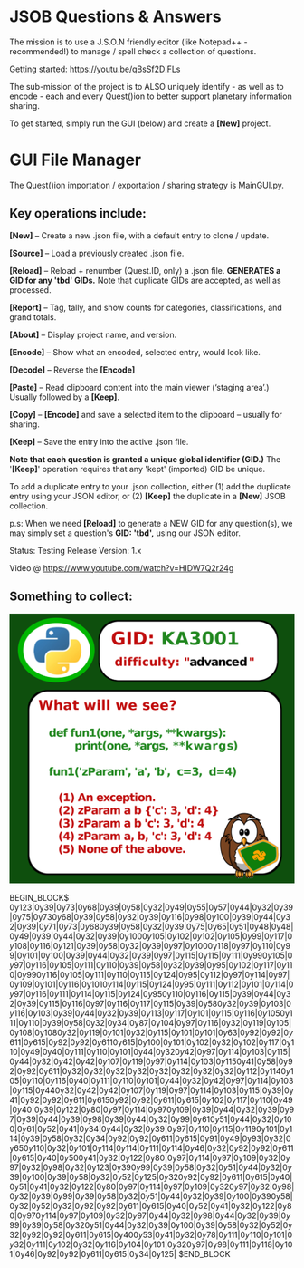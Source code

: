 # JSOB Questions & Answers

The mission is to use a J.S.O.N friendly editor (like Notepad++ - recommended!) to manage / spell check a collection of questions.

Getting started: https://youtu.be/qBsSf2DIFLs

The sub-mission of the project is to ALSO uniquely identify - as well as to encode - each and every Quest()ion to better support planetary information sharing.

To get started, simply run the GUI (below) and create a **[New]** project.

# GUI File Manager
The Quest()ion importation / exportation / sharing strategy is MainGUI.py.

## Key operations include:

**[New]** – Create a new .json file, with a default entry to clone / update.

**[Source]** – Load a previously created .json file.

**[Reload]** – Reload + renumber (Quest.ID, only) a .json file. **GENERATES a GID for any 'tbd' GIDs.**  Note that duplicate GIDs are accepted, as well as processed. 

**[Report]** – Tag, tally, and show counts for categories, classifications, and grand totals.

**[About]** – Display project name, and version.

**[Encode]** – Show what an encoded, selected entry, would look like.

**[Decode]** – Reverse the **[Encode]**

**[Paste]** – Read clipboard content into the main viewer (‘staging area’.) Usually followed by a **[Keep]**.

**[Copy]** – **[Encode]** and save a selected item to the clipboard – usually for sharing.

**[Keep]** – Save the entry into the active .json file.

**Note that each question is granted a unique global identifier (GID.)** The '**[Keep]**' operation requires that any 'kept' (imported) GID be unique. 

To add a duplicate entry to your .json collection, either (1) add the duplicate entry using your JSON editor, or (2) **[Keep]** the duplicate in a **[New]** JSOB collection.

p.s: When we need **[Reload]** to generate a NEW GID for any question(s), we may simply set a question's **GID: 'tbd',** using our JSON editor.

Status: Testing Release
Version: 1.x

Video @ https://www.youtube.com/watch?v=HIDW7Q2r24g

## Something to collect:

![GID: KA3001](./Images/2020_10_13_KA3001.png)

BEGIN_BLOCK$
0y123|0y39|0y73|0y68|0y39|0y58|0y32|0y49|0y55|0y57|0y44|0y32|0y39|0y75|0y73$0y68|0y39|0y58|0y32|0y39|0y116|0y98|0y100|0y39|0y44|0y32|0y39|0y71|0y73|0y68$0y39|0y58|0y32|0y39|0y75|0y65|0y51|0y48|0y48|0y49|0y39|0y44|0y32|0y39|0y100$0y105|0y102|0y102|0y105|0y99|0y117|0y108|0y116|0y121|0y39|0y58|0y32|0y39|0y97|0y100$0y118|0y97|0y110|0y99|0y101|0y100|0y39|0y44|0y32|0y39|0y97|0y115|0y115|0y111|0y99$0y105|0y97|0y116|0y105|0y111|0y110|0y39|0y58|0y32|0y39|0y95|0y102|0y117|0y110|0y99$0y116|0y105|0y111|0y110|0y115|0y124|0y95|0y112|0y97|0y114|0y97|0y109|0y101|0y116|0y101$0y114|0y115|0y124|0y95|0y111|0y112|0y101|0y114|0y97|0y116|0y111|0y114|0y115|0y124|0y95$0y110|0y116|0y115|0y39|0y44|0y32|0y39|0y115|0y116|0y97|0y116|0y117|0y115|0y39|0y58$0y32|0y39|0y103|0y116|0y103|0y39|0y44|0y32|0y39|0y113|0y117|0y101|0y115|0y116|0y105$0y111|0y110|0y39|0y58|0y32|0y34|0y87|0y104|0y97|0y116|0y32|0y119|0y105|0y108|0y108$0y32|0y119|0y101|0y32|0y115|0y101|0y101|0y63|0y92|0y92|0y611|0y615|0y92|0y92|0y611$0y615|0y100|0y101|0y102|0y32|0y102|0y117|0y110|0y49|0y40|0y111|0y110|0y101|0y44|0y32$0y42|0y97|0y114|0y103|0y115|0y44|0y32|0y42|0y42|0y107|0y119|0y97|0y114|0y103|0y115$0y41|0y58|0y92|0y92|0y611|0y32|0y32|0y32|0y32|0y32|0y32|0y32|0y32|0y112|0y114$0y105|0y110|0y116|0y40|0y111|0y110|0y101|0y44|0y32|0y42|0y97|0y114|0y103|0y115|0y44$0y32|0y42|0y42|0y107|0y119|0y97|0y114|0y103|0y115|0y39|0y41|0y92|0y92|0y611|0y615$0y92|0y92|0y611|0y615|0y102|0y117|0y110|0y49|0y40|0y39|0y122|0y80|0y97|0y114|0y97$0y109|0y39|0y44|0y32|0y39|0y97|0y39|0y44|0y39|0y98|0y39|0y44|0y32|0y99|0y61$0y51|0y44|0y32|0y100|0y61|0y52|0y41|0y34|0y44|0y32|0y39|0y97|0y110|0y115|0y119$0y101|0y114|0y39|0y58|0y32|0y34|0y92|0y92|0y611|0y615|0y91|0y49|0y93|0y32|0y65$0y110|0y32|0y101|0y114|0y114|0y111|0y114|0y46|0y32|0y92|0y92|0y611|0y615|0y40|0y50$0y41|0y32|0y122|0y80|0y97|0y114|0y97|0y109|0y32|0y97|0y32|0y98|0y32|0y123|0y39$0y99|0y39|0y58|0y32|0y51|0y44|0y32|0y39|0y100|0y39|0y58|0y32|0y52|0y125|0y32$0y92|0y92|0y611|0y615|0y40|0y51|0y41|0y32|0y122|0y80|0y97|0y114|0y97|0y109|0y32$0y97|0y32|0y98|0y32|0y39|0y99|0y39|0y58|0y32|0y51|0y44|0y32|0y39|0y100|0y39$0y58|0y32|0y52|0y32|0y92|0y92|0y611|0y615|0y40|0y52|0y41|0y32|0y122|0y80|0y97$0y114|0y97|0y109|0y32|0y97|0y44|0y32|0y98|0y44|0y32|0y39|0y99|0y39|0y58|0y32$0y51|0y44|0y32|0y39|0y100|0y39|0y58|0y32|0y52|0y32|0y92|0y92|0y611|0y615|0y40$0y53|0y41|0y32|0y78|0y111|0y110|0y101|0y32|0y111|0y102|0y32|0y116|0y104|0y101|0y32$0y97|0y98|0y111|0y118|0y101|0y46|0y92|0y92|0y611|0y615|0y34|0y125|
$END_BLOCK

